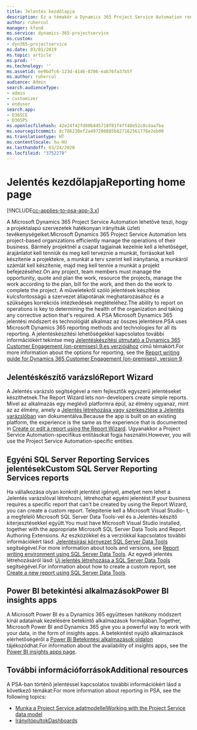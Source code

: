 ```yaml
---
title: Jelentés kezdőlapja
description: Ez a témakör a Dynamics 365 Project Service Automation rendszerben történő jelentések leírását tartalmazza.
author: ruhercul
manager: kfend
ms.service: dynamics-365-projectservice
ms.custom:
- dyn365-projectservice
ms.date: 03/01/2019
ms.topic: article
ms.prod: ''
ms.technology: ''
ms.assetid: ee9bdfc6-123d-4146-8706-eab76fa37b5f
ms.author: ruhercul
audience: Admin
search.audienceType:
- admin
- customizer
- enduser
search.app:
- D365CE
- D365PS
ms.openlocfilehash: 42e24f42fd80b445718f81f4ff40e52c8cdaa7ba
ms.sourcegitcommit: 8c786230ef2a497280885b827162561776e2eb00
ms.translationtype: HT
ms.contentlocale: hu-HU
ms.lasthandoff: 03/24/2020
ms.locfileid: "3752278"
---
```

# <a name="reporting-home-page"></a><span data-ttu-id="1fe4a-103">Jelentés kezdőlapja</span><span class="sxs-lookup"><span data-stu-id="1fe4a-103">Reporting home page</span></span>

[!INCLUDE[cc-applies-to-psa-app-3.x](../includes/cc-applies-to-psa-app-3x.md)]

<span data-ttu-id="1fe4a-104">A Microsoft Dynamics 365 Project Service Automation lehetővé teszi, hogy a projektalapú szervezetek hatékonyan irányítsák üzleti tevékenységeiket.</span><span class="sxs-lookup"><span data-stu-id="1fe4a-104">Microsoft Dynamics 365 Project Service Automation lets project-based organizations efficiently manage the operations of their business.</span></span> <span data-ttu-id="1fe4a-105">Bármely projektnél a csapat tagjainak kezelnie kell a lehetőséget, árajánlatot kell tenniük és meg kell terveznie a munkát, forrásokat kell készítenie a projektekre, a munkát a terv szerint kell irányítania, a munkáról számlát kell készítenie, majd meg kell tennie a munkát a projekt befejezéséhez.</span><span class="sxs-lookup"><span data-stu-id="1fe4a-105">On any project, team members must manage the opportunity, quote and plan the work, resource the projects, manage the work according to the plan, bill for the work, and then do the work to complete the project.</span></span> <span data-ttu-id="1fe4a-106">A műveletekről szóló jelentések készítése kulcsfontosságú a szervezet állapotának meghatározásához és a szükséges korrekciós intézkedések megtételéhez.</span><span class="sxs-lookup"><span data-stu-id="1fe4a-106">The ability to report on operations is key to determining the health of the organization and taking any corrective action that's required.</span></span> <span data-ttu-id="1fe4a-107">A PSA Microsoft Dynamics 365 jelentési módszert és technológiát alkalmaz az összes jelentésre.</span><span class="sxs-lookup"><span data-stu-id="1fe4a-107">PSA uses Microsoft Dynamics 365 reporting methods and technologies for all its reporting.</span></span> <span data-ttu-id="1fe4a-108">A jelentéskészítési lehetőségekkel kapcsolatos további információkért tekintse meg [Jelentéskészítési útmutató a Dynamics 365 Customer Engagement (on-premises) 9.es verziójához](../analytics/reporting-analytics-with-dynamics-365.md) című témakört.</span><span class="sxs-lookup"><span data-stu-id="1fe4a-108">For more information about the options for reporting, see the [Report writing guide for Dynamics 365 Customer Engagement (on-premises), version 9](../analytics/reporting-analytics-with-dynamics-365.md).</span></span>

## <a name="report-wizard"></a><span data-ttu-id="1fe4a-109">Jelentéskészítő varázsló</span><span class="sxs-lookup"><span data-stu-id="1fe4a-109">Report Wizard</span></span>

<span data-ttu-id="1fe4a-110">A Jelentés varázsló segítségével a nem fejlesztők egyszerű jelentéseket készíthetnek.</span><span class="sxs-lookup"><span data-stu-id="1fe4a-110">The Report Wizard lets non-developers create simple reports.</span></span> <span data-ttu-id="1fe4a-111">Mivel az alkalmazás egy meglévő platformra épül, az élmény ugyanaz, mint az az élmény, amely a [Jelentés létrehozása vagy szerkesztése a Jelentés varázslóban](../basics/create-edit-copy-report-wizard.md) van dokumentálva.</span><span class="sxs-lookup"><span data-stu-id="1fe4a-111">Because the app is built on an existing platform, the experience is the same as the experience that is documented in [Create or edit a report using the Report Wizard](../basics/create-edit-copy-report-wizard.md).</span></span> <span data-ttu-id="1fe4a-112">Ugyanakkor a Project Service Automation-specifikus entitásokat fogja használni.</span><span class="sxs-lookup"><span data-stu-id="1fe4a-112">However, you will use the Project Service Automation-specific entities.</span></span>

## <a name="custom-sql-server-reporting-services-reports"></a><span data-ttu-id="1fe4a-113">Egyéni SQL Server Reporting Services jelentések</span><span class="sxs-lookup"><span data-stu-id="1fe4a-113">Custom SQL Server Reporting Services reports</span></span>

<span data-ttu-id="1fe4a-114">Ha vállalkozása olyan konkrét jelentést igényel, amelyet nem lehet a Jelentés varázslóval létrehozni, létrehozhat egyéni jelentést.</span><span class="sxs-lookup"><span data-stu-id="1fe4a-114">If your business requires a specific report that can't be created by using the Report Wizard, you can create a custom report.</span></span> <span data-ttu-id="1fe4a-115">Telepítenie kell a Microsoft Visual Studio- t, a megfelelő Microsoft SQL Server Data Tools-vel és a Jelentés-készítő kiterjesztésekkel együtt.</span><span class="sxs-lookup"><span data-stu-id="1fe4a-115">You must have Microsoft Visual Studio installed, together with the appropriate Microsoft SQL Server Data Tools and Report Authoring Extensions.</span></span> <span data-ttu-id="1fe4a-116">Az eszközökkel és a verziókkal kapcsolatos további információkért lásd: [Jelentésírási környezet SQL Server Data Tools](../analytics/report-writing-environment-using-sql-server-data-tools.md) segítségével.</span><span class="sxs-lookup"><span data-stu-id="1fe4a-116">For more information about tools and versions, see [Report writing environment using SQL Server Data Tools](../analytics/report-writing-environment-using-sql-server-data-tools.md).</span></span> <span data-ttu-id="1fe4a-117">Az egyedi jelentés létrehozásáról lásd: [Új jelentés létrehozása a SQL Server Data Tools](../analytics/create-a-new-report-using-sql-server-data-tools.md) segítségével.</span><span class="sxs-lookup"><span data-stu-id="1fe4a-117">For information about how to create a custom report, see [Create a new report using SQL Server Data Tools](../analytics/create-a-new-report-using-sql-server-data-tools.md).</span></span>

## <a name="power-bi-insights-apps"></a><span data-ttu-id="1fe4a-118">Power BI betekintési alkalmazások</span><span class="sxs-lookup"><span data-stu-id="1fe4a-118">Power BI insights apps</span></span>

<span data-ttu-id="1fe4a-119">A Microsoft Power BI és a Dynamics 365 együttesen hatékony módszert kínál adatainak kezelésére betekintő alkalmazások formájában.</span><span class="sxs-lookup"><span data-stu-id="1fe4a-119">Together, Microsoft Power BI and Dynamics 365 give you a powerful way to work with your data, in the form of insights apps.</span></span> <span data-ttu-id="1fe4a-120">A betekintést nyújtó alkalmazások elérhetőségéről a [Power BI Betekintési alkalmazások oldalon](https://powerbi.microsoft.com/power-bi-insights-apps/) tájékozódhat.</span><span class="sxs-lookup"><span data-stu-id="1fe4a-120">For information about the availability of insights apps, see the [Power BI insights apps page](https://powerbi.microsoft.com/power-bi-insights-apps/).</span></span>


## <a name="additional-resources"></a><span data-ttu-id="1fe4a-121">További információforrások</span><span class="sxs-lookup"><span data-stu-id="1fe4a-121">Additional resources</span></span>
<span data-ttu-id="1fe4a-122">A PSA-ban történő jelentéssel kapcsolatos további információkért lásd a következő témákat:</span><span class="sxs-lookup"><span data-stu-id="1fe4a-122">For more information about reporting in PSA, see the following topics:</span></span>

- [<span data-ttu-id="1fe4a-123">Munka a Project Service adatmodellel</span><span class="sxs-lookup"><span data-stu-id="1fe4a-123">Working with the Project Service data model</span></span>](reports-working-project-service-data-model.md)
- [<span data-ttu-id="1fe4a-124">Irányítópultok</span><span class="sxs-lookup"><span data-stu-id="1fe4a-124">Dashboards</span></span>](reports-dashboards.md)

